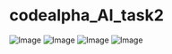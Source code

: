 # codealpha_AI_task2
![Image](https://github.com/user-attachments/assets/bb062b7b-3ddc-478e-826a-c3fa7b8f96a4)
![Image](https://github.com/user-attachments/assets/cb31aaa7-43fa-4737-b524-234ba1fc1cf5)
![Image](https://github.com/user-attachments/assets/be82d29a-dbf5-4064-b134-53c859adb6dc)
![Image](https://github.com/user-attachments/assets/9df661d8-46ab-45e0-aab9-7396712e0862)
